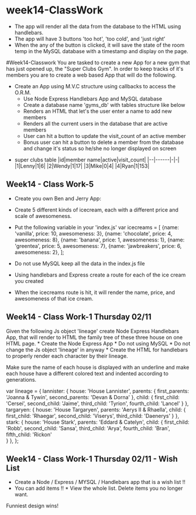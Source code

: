 # week14-ClassWork
* The app will render all the data from the database to the HTML using handlebars.
* The app will have 3 buttons 'too hot', 'too cold', and 'just right’
* When the any of the button is clicked, it will save the state of the room temp in the MySQL database with a timestamp and display on the page.

#Week14-Classwork 
You are tasked to create a new App for a new gym that has just opened up, the "Super Clubs Gym". In order to keep tracks of it's members you are to create a web based App that will do the following.

* Create an App using M.V.C structure using callbacks to access the O.R.M.
    * Use Node Express Handlebars App and MySQL database 
    * Create a database name 'gyms_db' with tables structure like below
    * Renders an HTML that let's the user enter a name to add new members
    * Renders all the current users in the database that are active members
    * User can hit a button to update the visit_count of an active member
    * Bonus user can hit a button to delete a member from the database and change it's status so he/she no longer displayed on screen

- super clubs table
|id|member name|active|visit_count|
|--|------|-|-|
|1|Lenny|1|6|
|2|Wendy|1|17|
|3|Mike|0|4|
|4|Ryan|1|153|

## Week14 - Class Work-5
* Create you own Ben and Jerry App:

* Create 5 different kinds of icecream, each with a different price and scale of awesomeness. 
* Put the following variable in your 'index.js'  var icecreams = [ {name: 'vanilla', price: 10, awesomeness: 3}, {name: 'chocolate', price: 4, awesomeness: 8}, {name: 'banana', price: 1, awesomeness: 1}, {name: 'greentea', price: 5, awesomeness: 7}, {name: 'jawbreakers', price: 6, awesomeness: 2}, ]; 
* Do not use MySQL keep all the data in the index.js file
* Using handlebars and Express create a route for each of the ice cream you created
* When the icecreams route is hit, it will render the name, price, and awesomeness of that ice cream.

## Week14 - Class Work-1 Thursday 02/11 

Given the following Js object 'lineage' create Node Express Handlebars App, that will render to HTML the family tree of these three house on one HTML page.
    * Create the Node Express App
    * Do not using MySQL
    * Do not change the Js object 'lineage' in anyway
    * Create the HTML for handlebars to properly render each character by their lineage.

Make sure the name of each house is displayed with an underline and make each house have a different colored text and indented according to generations.

var lineage = {
    lannister: {
        house: 'House Lannister',
        parents: {
            first_parents: 'Joanna & Tywin',
            second_parents: 'Devan & Dorna'
        },
        child: {
            first_child: 'Cersei',
            second_child: 'Jaime',
            third_child: 'Tyrion',
            fourth_child: 'Lancel'
        }
    },
    targaryen: {
        house: 'House Targaryen',
        parents: 'Aerys II & Rhaella',
        child: {
            first_child: 'Rhaegar',
            second_child: 'Viserys',
            third_child: 'Daenerys'
        }
    },
    stark: {
        house: 'House Stark',
        parents: 'Eddard & Catelyn',
        child: {
            first_child: 'Robb',
            second_child: 'Sansa',
            third_child: 'Arya',
            fourth_child: 'Bran',
            fifth_child: 'Rickon'        
        }
    },
};

## Week14 - Class Work-1 Thursday 02/11 - Wish List 

* Create a Node / Express / MYSQL / Handlebars app that is a wish list !! 
* You can add items !! * View the whole list. Delete items you no longer want. 

Funniest design wins!